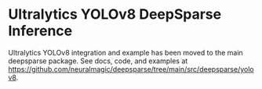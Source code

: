 <!--
Copyright (c) 2021 - present / Neuralmagic, Inc. All Rights Reserved.

Licensed under the Apache License, Version 2.0 (the "License");
you may not use this file except in compliance with the License.
You may obtain a copy of the License at

   http://www.apache.org/licenses/LICENSE-2.0

Unless required by applicable law or agreed to in writing,
software distributed under the License is distributed on an "AS IS" BASIS,
WITHOUT WARRANTIES OR CONDITIONS OF ANY KIND, either express or implied.
See the License for the specific language governing permissions and
limitations under the License.
-->

# Ultralytics YOLOv8 DeepSparse Inference

Ultralytics YOLOv8 integration and example has been moved to the main
deepsparse package.  See docs, code, and examples at
https://github.com/neuralmagic/deepsparse/tree/main/src/deepsparse/yolov8.
